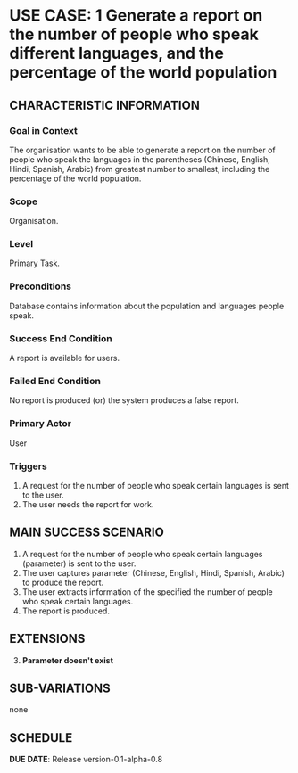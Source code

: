 # USE CASE: 1 Generate a report on the number of people who speak different languages, and the percentage of the world population
## CHARACTERISTIC INFORMATION

### Goal in Context

The organisation wants to be able to generate a report on the number of people who speak the languages in the parentheses (Chinese, English, Hindi, Spanish, Arabic) from greatest number to smallest, including the percentage of the world population.

### Scope

Organisation.

### Level

Primary Task.

### Preconditions

Database contains information about the population and languages people speak.

### Success End Condition

A report is available for users.

### Failed End Condition

No report is produced (or) the system produces a false report.

### Primary Actor

User

### Triggers

1. A request for the number of people who speak certain languages is sent to the user.
2. The user needs the report for work.

## MAIN SUCCESS SCENARIO

1. A request for the number of people who speak certain languages (parameter) is sent to the user.
2. The user captures parameter (Chinese, English, Hindi, Spanish, Arabic) to produce the report.
3. The user extracts information of the specified the number of people who speak certain languages.
4. The report is produced.

## EXTENSIONS

3. **Parameter doesn't exist**

## SUB-VARIATIONS

none

## SCHEDULE

**DUE DATE**: Release version-0.1-alpha-0.8